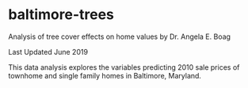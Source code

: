 # baltimore-trees

Analysis of tree cover effects on home values
by Dr. Angela E. Boag

Last Updated June 2019

This data analysis explores the variables predicting 2010 sale prices of 
townhome and single family homes in Baltimore, Maryland. 